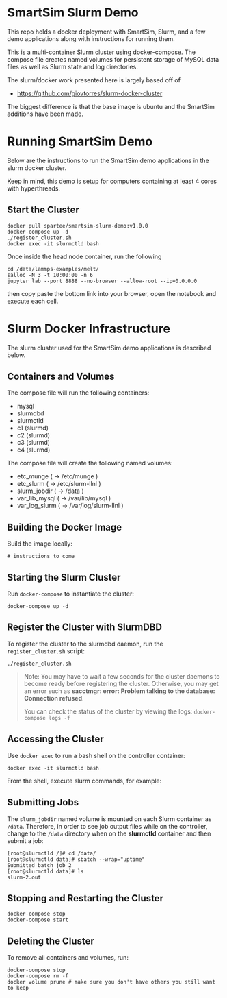 # SmartSim Slurm Demo

This repo holds a docker deployment with SmartSim, Slurm, and a few
demo applications along with instructions for running them.

This is a multi-container Slurm cluster using docker-compose.  The compose file
creates named volumes for persistent storage of MySQL data files as well as
Slurm state and log directories.

The slurm/docker work presented here is largely based off of
  - https://github.com/giovtorres/slurm-docker-cluster

The biggest difference is that the base image is ubuntu and the
SmartSim additions have been made.


# Running SmartSim Demo

Below are the instructions to run the SmartSim demo applications in the slurm docker cluster.

Keep in mind, this demo is setup for computers containing at least 4 cores with hyperthreads.

## Start the Cluster

```console
docker pull spartee/smartsim-slurm-demo:v1.0.0
docker-compose up -d
./register_cluster.sh
docker exec -it slurmctld bash
```

Once inside the head node container, run the following

```console
cd /data/lammps-examples/melt/
salloc -N 3 -t 10:00:00 -n 6
jupyter lab --port 8888 --no-browser --allow-root --ip=0.0.0.0
```

then copy paste the bottom link into your browser, open the
notebook and execute each cell.


# Slurm Docker Infrastructure

The slurm cluster used for the SmartSim demo applications is described below.

## Containers and Volumes

The compose file will run the following containers:

* mysql
* slurmdbd
* slurmctld
* c1 (slurmd)
* c2 (slurmd)
* c3 (slurmd)
* c4 (slurmd)

The compose file will create the following named volumes:

* etc_munge         ( -> /etc/munge          )
* etc_slurm         ( -> /etc/slurm-llnl     )
* slurm_jobdir      ( -> /data               )
* var_lib_mysql     ( -> /var/lib/mysql      )
* var_log_slurm     ( -> /var/log/slurm-llnl )

## Building the Docker Image

Build the image locally:

```console
# instructions to come
```

## Starting the Slurm Cluster

Run `docker-compose` to instantiate the cluster:

```console
docker-compose up -d
```

## Register the Cluster with SlurmDBD

To register the cluster to the slurmdbd daemon, run the `register_cluster.sh`
script:

```console
./register_cluster.sh
```

> Note: You may have to wait a few seconds for the cluster daemons to become
> ready before registering the cluster.  Otherwise, you may get an error such
> as **sacctmgr: error: Problem talking to the database: Connection refused**.
>
> You can check the status of the cluster by viewing the logs: `docker-compose
> logs -f`

## Accessing the Cluster

Use `docker exec` to run a bash shell on the controller container:

```console
docker exec -it slurmctld bash
```

From the shell, execute slurm commands, for example:


## Submitting Jobs

The `slurm_jobdir` named volume is mounted on each Slurm container as `/data`.
Therefore, in order to see job output files while on the controller, change to
the `/data` directory when on the **slurmctld** container and then submit a job:

```console
[root@slurmctld /]# cd /data/
[root@slurmctld data]# sbatch --wrap="uptime"
Submitted batch job 2
[root@slurmctld data]# ls
slurm-2.out
```

## Stopping and Restarting the Cluster

```console
docker-compose stop
docker-compose start
```

## Deleting the Cluster

To remove all containers and volumes, run:

```console
docker-compose stop
docker-compose rm -f
docker volume prune # make sure you don't have others you still want to keep
```
